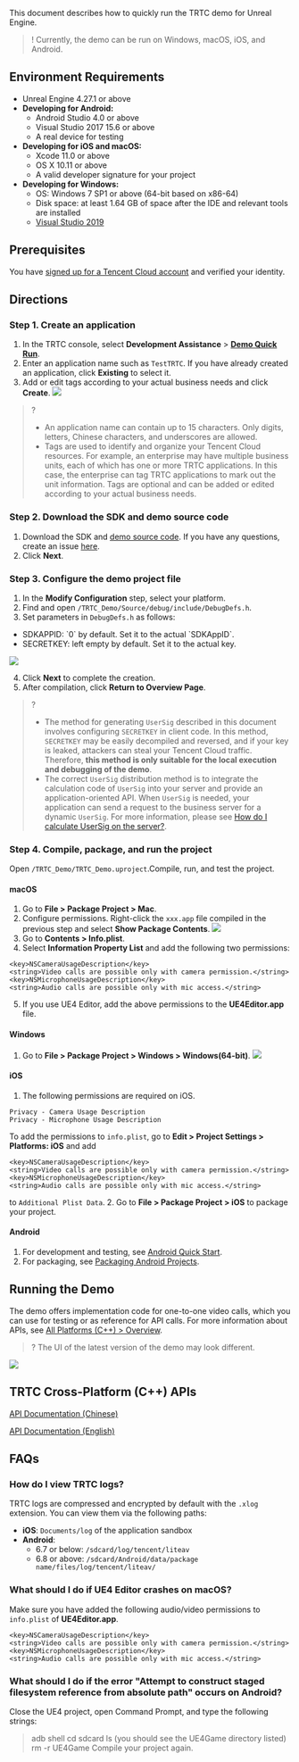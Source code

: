This document describes how to quickly run the TRTC demo for Unreal Engine.

>! Currently, the demo can be run on Windows, macOS, iOS, and Android.

## Environment Requirements
- Unreal Engine 4.27.1 or above
- **Developing for Android:**
  - Android Studio 4.0 or above
  - Visual Studio 2017 15.6 or above
  - A real device for testing
- **Developing for iOS and macOS:**
  - Xcode 11.0 or above
  - OS X 10.11 or above
  - A valid developer signature for your project
- **Developing for Windows:**
    - OS: Windows 7 SP1 or above (64-bit based on x86-64)
    - Disk space: at least 1.64 GB of space after the IDE and relevant tools are installed
    - [Visual Studio 2019](https://visualstudio.microsoft.com/zh-hans/downloads/)

## Prerequisites
You have [signed up for a Tencent Cloud account](https://intl.cloud.tencent.com) and verified your identity.

## Directions
[](id:step1)
### Step 1. Create an application
1. In the TRTC console, select **Development Assistance** > **[Demo Quick Run](https://console.cloud.tencent.com/trtc/quickstart)**.
2. Enter an application name such as `TestTRTC`. If you have already created an application, click **Existing** to select it.
3. Add or edit tags according to your actual business needs and click **Create**.
![](https://qcloudimg.tencent-cloud.cn/raw/f5fbbe70b7139531600e763846051a54.png)

>?
>- An application name can contain up to 15 characters. Only digits, letters, Chinese characters, and underscores are allowed.
>- Tags are used to identify and organize your Tencent Cloud resources. For example, an enterprise may have multiple business units, each of which has one or more TRTC applications. In this case, the enterprise can tag TRTC applications to mark out the unit information. Tags are optional and can be added or edited according to your actual business needs.

[](id:step2)
### Step 2. Download the SDK and demo source code
1. Download the SDK and [demo source code](https://github.com/tencentyun/TRTCUnrealEngine). If you have any questions, create an issue [here](https://github.com/tencentyun/TRTCUnrealEngine/issues).
2. Click **Next**.

[](id:step3)
### Step 3. Configure the demo project file
1. In the **Modify Configuration** step, select your platform.
2. Find and open `/TRTC_Demo/Source/debug/include/DebugDefs.h`.
3. Set parameters in `DebugDefs.h` as follows:
<ul><li/>SDKAPPID: `0` by default. Set it to the actual `SDKAppID`.
	<li/>SECRETKEY: left empty by default. Set it to the actual key.</ul>
<img src="https://main.qcloudimg.com/raw/87dc814a675692e76145d76aab91b414.png"/>

4. Click **Next** to complete the creation.
5. After compilation, click **Return to Overview Page**.

>?
>- The method for generating `UserSig` described in this document involves configuring `SECRETKEY` in client code. In this method, `SECRETKEY` may be easily decompiled and reversed, and if your key is leaked, attackers can steal your Tencent Cloud traffic. Therefore, **this method is only suitable for the local execution and debugging of the demo**.
>- The correct `UserSig` distribution method is to integrate the calculation code of `UserSig` into your server and provide an application-oriented API. When `UserSig` is needed, your application can send a request to the business server for a dynamic `UserSig`. For more information, please see [How do I calculate UserSig on the server?](https://intl.cloud.tencent.com/document/product/647/35166#Server).

[](id:step4)
### Step 4. Compile, package, and run the project
Open `/TRTC_Demo/TRTC_Demo.uproject`.Compile, run, and test the project.

#### macOS
1. Go to **File > Package Project > Mac**.
2. Configure permissions. Right-click the `xxx.app` file compiled in the previous step and select **Show Package Contents**. 
![](https://qcloudimg.tencent-cloud.cn/raw/3eb106ee3307c206dff5314a43920132.png)
3. Go to **Contents > Info.plist**.
4. Select **Information Property List** and add the following two permissions:
```
<key>NSCameraUsageDescription</key>
<string>Video calls are possible only with camera permission.</string>
<key>NSMicrophoneUsageDescription</key>
<string>Audio calls are possible only with mic access.</string>
```
5. If you use UE4 Editor, add the above permissions to the **UE4Editor.app** file.

#### Windows
1. Go to **File > Package Project > Windows > Windows(64-bit)**.
![](https://imgcache.qq.com/operation/dianshi/other/win.ba79ccce59ae58718e6c35c16cdef55531456a70.png)

#### iOS
1. The following permissions are required on iOS.
```
Privacy - Camera Usage Description
Privacy - Microphone Usage Description
```
To add the permissions to `info.plist`, go to **Edit > Project Settings > Platforms: iOS** and add  
```
<key>NSCameraUsageDescription</key>
<string>Video calls are possible only with camera permission.</string>
<key>NSMicrophoneUsageDescription</key>
<string>Audio calls are possible only with mic access.</string>
```
to `Additional Plist Data`.
2. Go to **File > Package Project > iOS** to package your project.

#### Android
1. For development and testing, see [Android Quick Start](https://docs.unrealengine.com/4.27/en-US/SharingAndReleasing/Mobile/Android/GettingStarted/).
2. For packaging, see [Packaging Android Projects](https://docs.unrealengine.com/4.27/en-US/SharingAndReleasing/Mobile/Android/PackagingAndroidProject/).

## Running the Demo
The demo offers implementation code for one-to-one video calls, which you can use for testing or as reference for API calls. For more information about APIs, see [All Platforms (C++) > Overview](https://intl.cloud.tencent.com/document/product/647/35131).
>? The UI of the latest version of the demo may look different.

![](https://qcloudimg.tencent-cloud.cn/raw/e81338b3f3cf22c73744bcfbcf8955d2.png)

## TRTC Cross-Platform (C++) APIs
[API Documentation (Chinese)](https://liteav.sdk.qcloud.com/doc/api/zh-cn/md_introduction_trtc_zh_Cplusplus_Brief.html)

[API Documentation (English)](https://liteav.sdk.qcloud.com/doc/api/en/md_introduction_trtc_en_Cplusplus_Brief.html)

## FAQs
### How do I view TRTC logs?
TRTC logs are compressed and encrypted by default with the `.xlog` extension. You can view them via the following paths:
- **iOS**: `Documents/log` of the application sandbox
- **Android**:
	- 6.7 or below: `/sdcard/log/tencent/liteav`
	- 6.8 or above: `/sdcard/Android/data/package name/files/log/tencent/liteav/`

### What should I do if UE4 Editor crashes on macOS?
Make sure you have added the following audio/video permissions to `info.plist` of **UE4Editor.app**.
```
<key>NSCameraUsageDescription</key>
<string>Video calls are possible only with camera permission.</string>
<key>NSMicrophoneUsageDescription</key>
<string>Audio calls are possible only with mic access.</string>
```

### What should I do if the error "Attempt to construct staged filesystem reference from absolute path" occurs on Android?
Close the UE4 project, open Command Prompt, and type the following strings:
>adb shell
>cd sdcard
>ls (you should see the UE4Game directory listed)
>rm -r UE4Game
Compile your project again.
